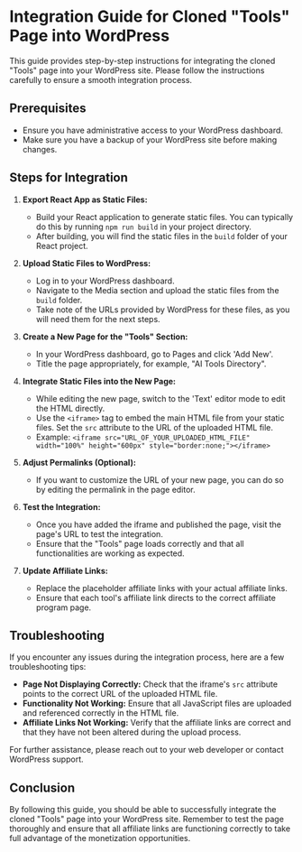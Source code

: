 # Integration Guide for Cloned "Tools" Page into WordPress

This guide provides step-by-step instructions for integrating the cloned "Tools" page into your WordPress site. Please follow the instructions carefully to ensure a smooth integration process.

## Prerequisites
- Ensure you have administrative access to your WordPress dashboard.
- Make sure you have a backup of your WordPress site before making changes.

## Steps for Integration

1. **Export React App as Static Files:**
   - Build your React application to generate static files. You can typically do this by running `npm run build` in your project directory.
   - After building, you will find the static files in the `build` folder of your React project.

2. **Upload Static Files to WordPress:**
   - Log in to your WordPress dashboard.
   - Navigate to the Media section and upload the static files from the `build` folder.
   - Take note of the URLs provided by WordPress for these files, as you will need them for the next steps.

3. **Create a New Page for the "Tools" Section:**
   - In your WordPress dashboard, go to Pages and click 'Add New'.
   - Title the page appropriately, for example, "AI Tools Directory".

4. **Integrate Static Files into the New Page:**
   - While editing the new page, switch to the 'Text' editor mode to edit the HTML directly.
   - Use the `<iframe>` tag to embed the main HTML file from your static files. Set the `src` attribute to the URL of the uploaded HTML file.
   - Example: `<iframe src="URL_OF_YOUR_UPLOADED_HTML_FILE" width="100%" height="600px" style="border:none;"></iframe>`

5. **Adjust Permalinks (Optional):**
   - If you want to customize the URL of your new page, you can do so by editing the permalink in the page editor.

6. **Test the Integration:**
   - Once you have added the iframe and published the page, visit the page's URL to test the integration.
   - Ensure that the "Tools" page loads correctly and that all functionalities are working as expected.

7. **Update Affiliate Links:**
   - Replace the placeholder affiliate links with your actual affiliate links.
   - Ensure that each tool's affiliate link directs to the correct affiliate program page.

## Troubleshooting

If you encounter any issues during the integration process, here are a few troubleshooting tips:

- **Page Not Displaying Correctly:** Check that the iframe's `src` attribute points to the correct URL of the uploaded HTML file.
- **Functionality Not Working:** Ensure that all JavaScript files are uploaded and referenced correctly in the HTML file.
- **Affiliate Links Not Working:** Verify that the affiliate links are correct and that they have not been altered during the upload process.

For further assistance, please reach out to your web developer or contact WordPress support.

## Conclusion

By following this guide, you should be able to successfully integrate the cloned "Tools" page into your WordPress site. Remember to test the page thoroughly and ensure that all affiliate links are functioning correctly to take full advantage of the monetization opportunities.
